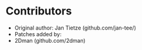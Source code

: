 # Contributors

* Original author: Jan Tietze (github.com/jan-tee/)
* Patches added by:
 * 2Dman (github.com/2dman)